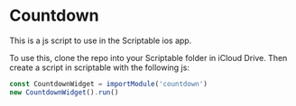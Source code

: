 # Countdown

This is a js script to use in the Scriptable ios app.

To use this, clone the repo into your Scriptable folder in iCloud Drive.
Then create a script in scriptable with the following js:

```js
const CountdownWidget = importModule('countdown')
new CountdownWidget().run()
```
